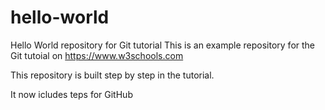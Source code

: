 # hello-world
Hello World repository for Git tutorial
This is an example repository for the Git tutoial on https://www.w3schools.com

This repository is built step by step in the tutorial.

It now icludes teps for GitHub
